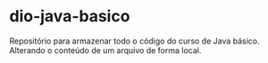 # dio-java-basico
Repositório para armazenar todo o código do curso de Java básico.
Alterando o conteúdo de um arquivo de forma local.  
